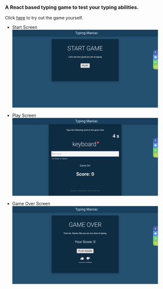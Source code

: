 ### A React based typing game to test your typing abilities. 

Click [here](https://wi-typingmaniac.netlify.com/) to try out the game yourself.

* Start Screen
  ![](https://github.com/waqqasiq/typing-maniac/blob/master/public/screens/start.png)
  
* Play Screen 
  ![](https://github.com/waqqasiq/typing-maniac/blob/master/public/screens/play.png)

* Game Over Screen
  ![](https://github.com/waqqasiq/typing-maniac/blob/master/public/screens/gameover.png)
